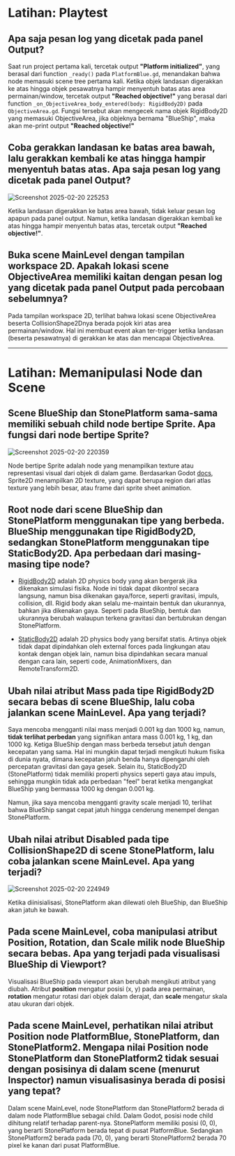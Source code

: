 # Latihan: Playtest

## Apa saja pesan log yang dicetak pada panel Output?

Saat run project pertama kali, tercetak output **"Platform initialized"**, yang berasal dari function `_ready()` pada `PlatformBlue.gd`, menandakan bahwa node memasuki scene tree pertama kali. Ketika objek landasan digerakkan ke atas hingga objek pesawatnya hampir menyentuh batas atas area permainan/window, tercetak output **"Reached objective!"** yang berasal dari function `_on_ObjectiveArea_body_entered(body: RigidBody2D)` pada `ObjectiveArea.gd`. Fungsi tersebut akan mengecek nama objek RigidBody2D yang memasuki ObjectiveArea, jika objeknya bernama "BlueShip", maka akan me-print output **"Reached objective!"**

## Coba gerakkan landasan ke batas area bawah, lalu gerakkan kembali ke atas hingga hampir menyentuh batas atas. Apa saja pesan log yang dicetak pada panel Output?

![Screenshot 2025-02-20 225253](https://github.com/user-attachments/assets/e935a9cc-37c3-405d-a211-7e1eb4b2630d)

Ketika landasan digerakkan ke batas area bawah, tidak keluar pesan log apapun pada panel output. Namun, ketika landasan digerakkan kembali ke atas hingga hampir menyentuh batas atas, tercetak output **"Reached objective!"**.

## Buka scene MainLevel dengan tampilan workspace 2D. Apakah lokasi scene ObjectiveArea memiliki kaitan dengan pesan log yang dicetak pada panel Output pada percobaan sebelumnya?

Pada tampilan workspace 2D, terlihat bahwa lokasi scene ObjectiveArea beserta CollisionShape2Dnya berada pojok kiri atas area permainan/window. Hal ini membuat event akan ter-trigger ketika landasan (beserta pesawatnya) di gerakkan ke atas dan mencapai ObjectiveArea.

---

# Latihan: Memanipulasi Node dan Scene

## Scene BlueShip dan StonePlatform sama-sama memiliki sebuah child node bertipe Sprite. Apa fungsi dari node bertipe Sprite?

![Screenshot 2025-02-20 220359](https://github.com/user-attachments/assets/c5a2f447-be98-438a-9e33-2b46e25bb271)

Node bertipe Sprite adalah node yang menampilkan texture atau representasi visual dari objek di dalam game. Berdasarkan Godot [docs](https://docs.godotengine.org/en/stable/classes/class_sprite2d.html), Sprite2D menampilkan 2D texture, yang dapat berupa region dari atlas texture yang lebih besar, atau frame dari sprite sheet animation.

## Root node dari scene BlueShip dan StonePlatform menggunakan tipe yang berbeda. BlueShip menggunakan tipe RigidBody2D, sedangkan StonePlatform menggunakan tipe StaticBody2D. Apa perbedaan dari masing-masing tipe node?

* [RigidBody2D](https://docs.godotengine.org/en/stable/classes/class_rigidbody2d.html) adalah 2D physics body yang akan bergerak jika dikenakan simulasi fisika. Node ini tidak dapat dikontrol secara langsung, namun bisa dikenakan gaya/force, seperti gravitasi, impuls, collision, dll. Rigid body akan selalu me-maintain bentuk dan ukurannya, bahkan jika dikenakan gaya. Seperti pada BlueShip, bentuk dan ukurannya berubah walaupun terkena gravitasi dan bertubrukan dengan StonePlatform.

* [StaticBody2D](https://docs.godotengine.org/en/stable/classes/class_staticbody2d.html) adalah 2D physics body yang bersifat statis. Artinya objek tidak dapat dipindahkan oleh external forces pada lingkungan atau kontak dengan objek lain, namun bisa dipindahkan secara manual dengan cara lain, seperti code, AnimationMixers, dan RemoteTransform2D.

## Ubah nilai atribut Mass pada tipe RigidBody2D secara bebas di scene BlueShip, lalu coba jalankan scene MainLevel. Apa yang terjadi?

Saya mencoba mengganti nilai mass menjadi 0.001 kg dan 1000 kg, namun, **tidak terlihat perbedan** yang signifikan antara mass 0.001 kg, 1 kg, dan 1000 kg. Ketiga BlueShip dengan mass berbeda tersebut jatuh dengan kecepatan yang sama. Hal ini mungkin dapat terjadi mengikuti hukum fisika di dunia nyata, dimana kecepatan jatuh benda hanya dipengaruhi oleh percepatan gravitasi dan gaya gesek. Selain itu, StaticBody2D (StonePlatform) tidak memiliki properti physics seperti gaya atau impuls, sehingga mungkin tidak ada perbedaan "feel" berat ketika mengangkat BlueShip yang bermassa 1000 kg dengan 0.001 kg.

Namun, jika saya mencoba mengganti gravity scale menjadi 10, terlihat bahwa BlueShip sangat cepat jatuh hingga cenderung menempel dengan StonePlatform.

## Ubah nilai atribut Disabled pada tipe CollisionShape2D di scene StonePlatform, lalu coba jalankan scene MainLevel. Apa yang terjadi?

![Screenshot 2025-02-20 224949](https://github.com/user-attachments/assets/1479e49b-9d0a-46c5-a91d-ac367befae20)

Ketika diinisialisasi, StonePlatform akan dilewati oleh BlueShip, dan BlueShip akan jatuh ke bawah.

## Pada scene MainLevel, coba manipulasi atribut Position, Rotation, dan Scale milik node BlueShip secara bebas. Apa yang terjadi pada visualisasi BlueShip di Viewport?

Visualisasi BlueShip pada viewport akan berubah mengikuti atribut yang diubah. Atribut **position** mengatur posisi (x, y) pada area permainan, **rotation** mengatur rotasi dari objek dalam derajat, dan **scale** mengatur skala atau ukuran dari objek.

## Pada scene MainLevel, perhatikan nilai atribut Position node PlatformBlue, StonePlatform, dan StonePlatform2. Mengapa nilai Position node StonePlatform dan StonePlatform2 tidak sesuai dengan posisinya di dalam scene (menurut Inspector) namun visualisasinya berada di posisi yang tepat?

Dalam scene MainLevel, node StonePlatform dan StonePlatform2 berada di dalam node PlatformBlue sebagai child. Dalam Godot, posisi node child dihitung relatif terhadap parent-nya. StonePlatform memiliki posisi (0, 0), yang berarti StonePlatform berada tepat di pusat PlatformBlue. Sedangkan StonePlatform2 berada pada (70, 0), yang berarti StonePlatform2 berada 70 pixel ke kanan dari pusat PlatformBlue.
